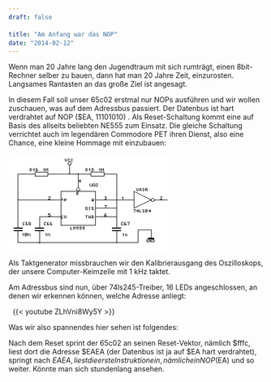 ```yaml
---
draft: false

title: "Am Anfang war das NOP"
date: "2014-02-12"
---
```


Wenn man 20 Jahre lang den Jugendtraum mit sich rumträgt, einen 8bit-Rechner selber zu bauen, dann hat man 20 Jahre Zeit, einzurosten. Langsames Rantasten an das große Ziel ist angesagt.

In diesem Fall soll unser 65c02 erstmal nur NOPs ausführen und wir wollen zuschauen, was auf dem Adressbus passiert. Der Datenbus ist hart verdrahtet auf NOP ($EA, 11101010) . Als Reset-Schaltung kommt eine auf Basis des allseits beliebten NE555 zum Einsatz. Die gleiche Schaltung verrichtet auch im legendären Commodore PET ihren Dienst, also eine Chance, eine kleine Hommage mit einzubauen:

![](images/80cba-pet_reset.png)

Als Taktgenerator missbrauchen wir den Kalibrierausgang des Oszilloskops, der unsere Computer-Keimzelle mit 1 kHz taktet.

Am Adressbus sind nun, über 74ls245-Treiber, 16 LEDs angeschlossen, an denen wir erkennen können, welche Adresse anliegt:

 
{{< youtube ZLhVni8Wy5Y >}}


Was wir also spannendes hier sehen ist folgendes:

Nach dem Reset sprint der 65c02 an seinen Reset-Vektor, nämlich $fffc, liest dort die Adresse $EAEA (der Datenbus ist ja auf $EA hart verdrahtet), springt nach $EAEA, liest die erste Instruktion ein, nämlich ein NOP ($EA) und so weiter. Könnte man sich stundenlang ansehen.
